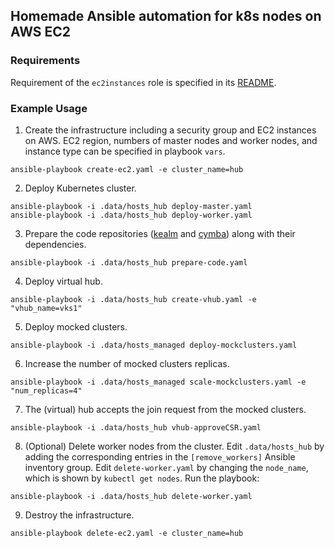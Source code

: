 Homemade Ansible automation for k8s nodes on AWS EC2
----------------------------------------------------

### Requirements
Requirement of the `ec2instances` role is specified in its [README](roles/ec2instances/README.md).

### Example Usage
1. Create the infrastructure including a security group and EC2 instances on AWS.
EC2 region, numbers of master nodes and worker nodes, and instance type can be specified in playbook `vars`.
```
ansible-playbook create-ec2.yaml -e cluster_name=hub
```

2. Deploy Kubernetes cluster.
```
ansible-playbook -i .data/hosts_hub deploy-master.yaml
ansible-playbook -i .data/hosts_hub deploy-worker.yaml
```

3. Prepare the code repositories ([kealm](https://github.com/pdettori/kealm) and [cymba](https://github.com/pdettori/cymba)) along with their dependencies.
```
ansible-playbook -i .data/hosts_hub prepare-code.yaml
```

4. Deploy virtual hub.

```
ansible-playbook -i .data/hosts_hub create-vhub.yaml -e "vhub_name=vks1"
```

5. Deploy mocked clusters.

```
ansible-playbook -i .data/hosts_managed deploy-mockclusters.yaml 
```

6. Increase the number of mocked clusters replicas.

```
ansible-playbook -i .data/hosts_managed scale-mockclusters.yaml -e "num_replicas=4"
```

7. The (virtual) hub accepts the join request from the mocked clusters.

```
ansible-playbook -i .data/hosts_hub vhub-approveCSR.yaml 
```

8. (Optional) Delete worker nodes from the cluster.
Edit `.data/hosts_hub` by adding the corresponding entries in the `[remove_workers]` Ansible inventory group.
Edit `delete-worker.yaml` by changing the `node_name`, which is shown by `kubectl get nodes`.
Run the playbook:
```
ansible-playbook -i .data/hosts_hub delete-worker.yaml
```

9. Destroy the infrastructure.
```
ansible-playbook delete-ec2.yaml -e cluster_name=hub
```
